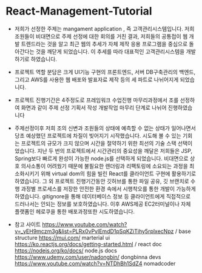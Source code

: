 # React-Management-Tutorial


- 저희가 선정한 주제는 mangament application , 즉 고객관리시스템입니다. 저희 조원들이 비대면으로 주제 선정에 대한 회의를 거친 결과, 저희들의 공통접이 웹 개발 트렌드라는 것을 알고 최근 웹의 추세가 자체 제작 응용 프로그램을 중심으로 돌아간다는 것을 깨닫게 되었습니다. 이 추세를 따라 대표적인 고객관리시스템을 개발하기로 하였습니다.

- 프로젝트 역할 분담은 크게 UI기능 구현의 프론트엔드, 서버 DB구축관리의 백엔드, 그리고 AWS를 사용한 웹 배포와 발표자료 제작 등의 세 파트로 나뉘어지게 되었습니다.

- 프로젝트 진행기간은 4주정도로 프레임워크 수업진행 마무리과정에서 조를 선정하여 화면과 같이 주제 선정 기획서 작성 개발작업 마무리 단계로 나뉘어 진행하였습니다

- 주제선정이후 저희 조의 신변과 조원들의 상태에 예측할 수 없는 상태가 일어나면서 당초 예상했던 프로젝트에 차질이 빚어지기 시작했습니다. 시도해 볼 수 있는 기회는 프로젝트의 규모가 크지 않으며 시간을 절약하기 위한 최선의 기술 스택 선택이었습니다. 지난 두 번의 프로젝트에서 시간관리의 중요성을 깨달은 저희들은 JSP, Spring보다 빠르게 완성이 가능한 node.js를 선택하게 되었습니다. 비대면으로 상호 의사소통이 어려웠기 때문에 불필요한 렌더링과 리팩토링에 소요되는 과정을 최소화시키기 위해 virtual dom의 힘을 빌린 React를 클라이언트 구현에 활용하기로 하였습니다. 그 외 프로젝트 진행기간동안 깃허브를 통한 파일 공유, 깃 브랜치로 수행 과정별 프로세스를 저장한 안전한 환경 속에서 시행착오를 통한 개발이 가능하게 하였습니다. gitignore을 통해 데이터베이스 정보 등 클라이언트에게 직접적으로 드러나서는 안되는 정보를 보호하였습니다. 이후 AWS제공 EC2터미널이나 자체 플랫폼인 헤로쿠을 통한 배포과정또한 시도하였습니다.

- 참고 사이트
https://www.youtube.com/watch?v=_yEH9mczm3g&list=PLRx0vPvlEmdD1pSqKZiTihy5rplxecNpz / base structure
https://mui.com/ marterial ui  
https://ko.reactjs.org/docs/getting-started.html / react doc 
https://nodejs.org/ko/docs/ node.js docs 
https://www.udemy.com/user/nadongbin/ dongbinna devs 
https://www.youtube.com/watch?v=NTDhBh1SdZ4 nomadcoder


